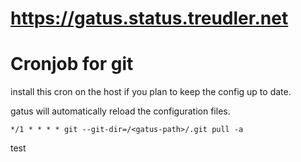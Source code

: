 # https://gatus.status.treudler.net

# Cronjob for git

install this cron on the host if you plan to keep the config up to date.

gatus will automatically reload the configuration files.

```
*/1 * * * * git --git-dir=/<gatus-path>/.git pull -a
```

test
